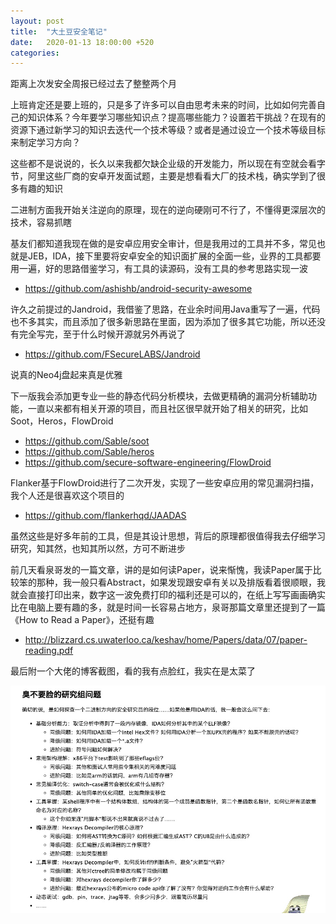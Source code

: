 ```yaml
---
layout: post
title:  "大土豆安全笔记"
date:   2020-01-13 18:00:00 +520
categories: 
---
```


距离上次发安全周报已经过去了整整两个月

上班肯定还是要上班的，只是多了许多可以自由思考未来的时间，比如如何完善自己的知识体系？今年要学习哪些知识点？提高哪些能力？设置若干挑战？在现有的资源下通过新学习的知识去迭代一个技术等级？或者是通过设立一个技术等级目标来制定学习方向？

这些都不是说说的，长久以来我都欠缺企业级的开发能力，所以现在有空就会看字节，阿里这些厂商的安卓开发面试题，主要是想看看大厂的技术栈，确实学到了很多有趣的知识

二进制方面我开始关注逆向的原理，现在的逆向硬刚可不行了，不懂得更深层次的技术，容易抓瞎

基友们都知道我现在做的是安卓应用安全审计，但是我用过的工具并不多，常见也就是JEB，IDA，接下里要将安卓安全的知识面扩展的全面一些，业界的工具都要用一遍，好的思路借鉴学习，有工具的读源码，没有工具的参考思路实现一波
- https://github.com/ashishb/android-security-awesome

许久之前提过的Jandroid，我借鉴了思路，在业余时间用Java重写了一遍，代码也不多其实，而且添加了很多新思路在里面，因为添加了很多其它功能，所以还没有完全写完，至于什么时候开源就另外再说了
- https://github.com/FSecureLABS/Jandroid

说真的Neo4j盘起来真是优雅

下一版我会添加更专业一些的静态代码分析模块，去做更精确的漏洞分析辅助功能，一直以来都有相关开源的项目，而且社区很早就开始了相关的研究，比如Soot，Heros，FlowDroid
- https://github.com/Sable/soot
- https://github.com/Sable/heros
- https://github.com/secure-software-engineering/FlowDroid

Flanker基于FlowDroid进行了二次开发，实现了一些安卓应用的常见漏洞扫描，我个人还是很喜欢这个项目的
- https://github.com/flankerhqd/JAADAS

虽然这些是好多年前的工具，但是其设计思想，背后的原理都很值得我去仔细学习研究，知其然，也知其所以然，方可不断进步

前几天看泉哥发的一篇文章，讲的是如何读Paper，说来惭愧，我读Paper属于比较笨的那种，我一般只看Abstract，如果发现跟安卓有关以及排版看着很顺眼，我就会直接打印出来，数字这一波免费打印的福利还是可以的，在纸上写写画画确实比在电脑上要有趣的多，就是时间一长容易占地方，泉哥那篇文章里还提到了一篇《How to Read a Paper》，还挺有趣
- http://blizzard.cs.uwaterloo.ca/keshav/home/Papers/data/07/paper-reading.pdf

最后附一个大佬的博客截图，看的我有点脸红，我实在是太菜了

![IMAGE](/assets/resources/2233B675E9F567F47C568D055D54C4C8.jpg)